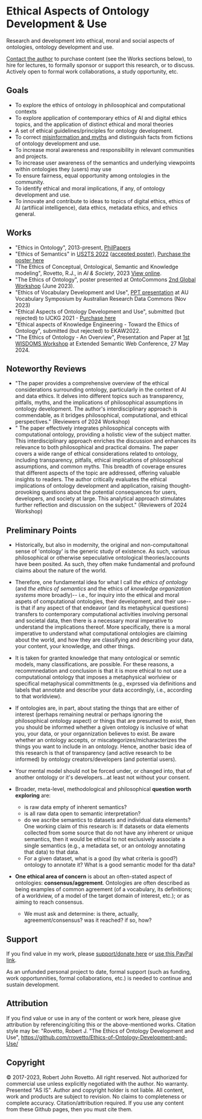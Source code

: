 # Ethical Aspects of Ontology Development & Use
Research and development into ethical, moral and social aspects of ontologies, ontology development and use. 

[Contact the author](https://ontospace.wordpress.com) to purchase content (see the Works sections below), to hire for lectures, to formally sponsor or support this research, or to discuss. 
Actively open to formal work collaborations, a study opportunity, etc.

## Goals
- To explore the ethics of ontology in philosophical and computational contexts
- To explore application of contemporary ethics of AI and digital ethics topics, and the application of distinct ethical and moral theories
- A set of ethical guidelines/principles for ontology development.
- To correct [misinformation and myths](https://github.com/rrovetto/Ethical-Ontology-Development/blob/master/Myths-Of-Ontology-Development.md) and distinguish facts from fictions of ontology development and use.
- To increase moral awareness and responsibility in relevant communities and projects.
- To increase user awareness of the semantics and underlying viewpoints within ontologies they (users) may use
- To ensure fairness, equal opportunity among ontologies in the community.
- To identify ethical and moral implications, if any, of ontology development and use.
- To innovate and contribute to ideas to topics of digital ethics, ethics of AI (artifiical intelligence), data ethics, metadata ethics, and ethics general.

## Works 
- "Ethics in Ontology", 2013-present, [PhilPapers](https://philpapers.org/rec/ROVEIO)
- "Ethics of Semantics" in [US2TS 2022](https://us2ts.org/2022/program) ([accepted poster](https://github.com/rrovetto/rrovetto/blob/26fe71b0bbc4452ea08e56464a92afcad4cdb638/affiliations-and-work/papers/PROOF_US2TS_Posters_ethics_space.JPG)), [Purchase the poster here](https://booking.setmore.com/scheduleappointment/f18db686-98bb-41dd-9097-35218b2a1091/services/b8240d5a-a9b5-4604-a16b-f65b698fd2a4?source=easyshare)
- "The Ethics of Conceptual, Ontological, Semantic and Knowledge modeling", Rovetto, R.J., in _AI & Society_, 2023 [View online](https://rdcu.be/c9MFx).
- "The Ethics of Ontology", poster presented at OntoCommons [2nd Global Workshop](https://ontocommons.eu/news-events/events/second-global-workshop-ontocommons-addressing-challenges-industry-50-transition) (June 2023).
- "Ethics of Vocabulary Development and Use", [PPT presentation](https://zenodo.org/records/10161560) at AU Vocabulary Symposium by Australian Research Data Commons (Nov 2023)
- "Ethical Aspects of Ontology Development and Use", submitted (but rejected) to IJCKG 2021 - [Purchase here](https://booking.setmore.com/scheduleappointment/f18db686-98bb-41dd-9097-35218b2a1091/services/52c02ada-fdff-4ba4-9e78-d4c1f3de9f5d)
- "Ethical aspects of Knowledge Engineering - Toward the Ethics of Ontology", submitted (but rejected) to EKAW2022.
- "The Ethics of Ontology - An Overview", Presentation and Paper at [1st WISDOMS Workshop](https://wisdoms-workshop.github.io/program.html) at Extended Semantic Web Conference, 27 May 2024. 

## Noteworthy Reviews
- "The paper provides a comprehensive overview of the ethical considerations surrounding ontology, particularly in the context of AI and data ethics. It delves into different topics such as transparency, pitfalls, myths, and the implications of philosophical assumptions in ontology development. The author's interdisciplinary approach is commendable, as it bridges philosophical, computational, and ethical perspectives." (Reviewers of 2024 Workshop)
- " The paper effectively integrates philosophical concepts with computational ontology, providing a holistic view of the subject matter. This interdisciplinary approach enriches the discussion and enhances its relevance to both philosophical and practical domains. The paper covers a wide range of ethical considerations related to ontology, including transparency, pitfalls, ethical implications of philosophical assumptions, and common myths. This breadth of coverage ensures that different aspects of the topic are addressed, offering valuable insights to readers. The author critically evaluates the ethical implications of ontology development and application, raising thought-provoking questions about the potential consequences for users, developers, and society at large. This analytical approach stimulates further reflection and discussion on the subject." (Reviewers of 2024 Workshop)

## Preliminary Points
- Historically, but also in modernity, the original and non-computaitonal sense of 'ontology' is the generic study of existence. As such, various philosophical or otherwise sepeculative ontological theories/accounts have been posited. As such, they often make fundamental and profound claims about the nature of the world.
- Therefore, one fundamental idea for what I call _the ethics of ontology_ (and _the ethics of semantics_ and the ethics of _knowledge organization systems_ more broadly)-- i.e., for inquiry into the ethical and moral aspets of computational ontologies, their development, and their use-- is that if any aspect of that endeavor (and its metaphysical questions) transfers to contemporary computational activities involving personal and societal data, then there is a necessary moral imperative to understand the implications thereof. More specifically, there is a moral imperative to understand what computational ontologies are claiming about the world, and how they are classifying and describing your data, your content, your knowledge, and other things.
- It is taken for granted knowledge that many ontological or semntic models, many classifications, are possible. For these reasons, a recommnedation and conclusion is that it is more ethical to not use a computational ontology that imposes a metaphysical worlview or specifical metaphysical committments (e.g., exprssed via definitions and labels that annotate and describe your data accordingly, i.e., according to that worldview).  
- If ontologies are, in part, about stating the things that are either of interest (perhaps remaining neutral or perhaps ignoring the philosophical ontology aspect) or things that are presumed to exist, then you should be informed whether a given ontology is inclusive of what you, your data, or your organnization believes to exist. Be aware whether an ontology accepts, or miscategorizes/micharacterizes the things you want to include in an ontology. Hence, another basic idea of this research is that of transparency (and active research to be informed) by ontology creators/developers (and potential users).
- Your mental model should not be forced under, or changed into, that of another ontology or it's developers...at least not without your consent.
- Broader, meta-level, methodological and philosophical **question worth exploring** are:
  - is raw data empty of inherent semantics?
  - is all raw data open to semantic interpretation?
  - do we ascribe semantics to datasets and individual data elements?
    One working claim of this research is: If datasets or data elements collected from some source that do not have any inherent or unique semantics, then it would be ethical to not exclusively associate a single semantics (e.g., a metadata set, or an ontology annotating that data) to that data.
  - For a given dataset, what is a good (by what criteria is good?) ontology to annotate it? What is a good semantic model for tha data? 

- **One ethical area of concern** is about an often-stated aspect of ontologies: **consensus/aggrement**. Ontologies are often described as being examples of common agreement (of a vocabulary, its definitions; of a worldview, of a model of the target domain of interest, etc.); or as aiming to reach consensus.
  - We must ask and determine: is there, actually, agreement/consensus? was it reached? if so, how?  

## Support
If you find value in my work, please [support/donate here](https://gogetfunding.com/knowledge-organization-services-ontology-terminology-metadata-concept-analysis/) or [use this PayPal link](https://tinyurl.com/donateViaPayPalrr). 

As an unfunded personal project to date, formal support (such as funding, work opportunnities, formal collaborations, etc.) is needed to continue and sustain development.

## Attribution
If you find value or use in any of the content or work here, please give attribution by referencing/citing this or the above-mentioned works. Citation style may be: "Rovetto, Robert J. "The Ethics of Ontology Development and Use", https://github.com/rrovetto/Ethics-of-Ontology-Development-and-Use/

## Copyright
© 2017-2023, Robert John Rovetto. All right reserved. Not authorized for commercial use unless explicitly negotiated with the author. 
No warranty. Presented "AS IS". Author and copyright holder is not liable. All content, work and products are subject to revision. No claims to completeness or complete accuracy. Citation/attribution required. If you use any content from these Github pages, then you must cite them.
